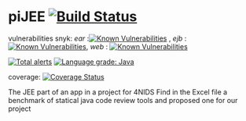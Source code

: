 # piJEE [![Build Status](https://travis-ci.com/amine177/piJEE.svg?branch=master)](https://travis-ci.com/amine177/piJEE)
vulnerabilities snyk: *ear* :[![Known Vulnerabilities](https://snyk.io/test/github/amine177/piJEE/badge.svg?targetFile=piJEE%2FpiJEE-ear%2Fpom.xml)](https://snyk.io/test/github/amine177/piJEE?targetFile=piJEE%2FpiJEE-ear%2Fpom.xml) , *ejb* : [![Known Vulnerabilities](https://snyk.io/test/github/amine177/piJEE/badge.svg?targetFile=piJEE%2FpiJEE-ejb%2Fpom.xml)](https://snyk.io/test/github/amine177/piJEE?targetFile=piJEE%2FpiJEE-ejb%2Fpom.xml), *web* : [![Known Vulnerabilities](https://snyk.io/test/github/amine177/piJEE/badge.svg?targetFile=piJEE%2FpiJEE-web%2Fpom.xml)](https://snyk.io/test/github/amine177/piJEE?targetFile=piJEE%2FpiJEE-web%2Fpom.xml)

[![Total alerts](https://img.shields.io/lgtm/alerts/g/amine177/piJEE.svg?logo=lgtm&logoWidth=18)](https://lgtm.com/projects/g/amine177/piJEE/alerts/) [![Language grade: Java](https://img.shields.io/lgtm/grade/java/g/amine177/piJEE.svg?logo=lgtm&logoWidth=18)](https://lgtm.com/projects/g/amine177/piJEE/context:java)

coverage: [![Coverage Status](https://coveralls.io/repos/github/amine177/piJEE/badge.svg?branch=master)](https://coveralls.io/github/amine177/piJEE?branch=master)


The JEE part of an app in a project for 4NIDS
Find in the Excel file a benchmark of statical java code review tools and proposed one for our project
